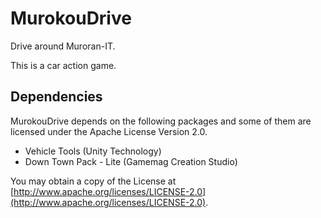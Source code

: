# MurokouDrive
Drive around Muroran-IT.

This is a car action game.


## Dependencies
MurokouDrive depends on the following packages and some of them are licensed under the Apache License Version 2.0.

* Vehicle Tools (Unity Technology)
* Down Town Pack - Lite (Gamemag Creation Studio)

You may obtain a copy of the License at [http://www.apache.org/licenses/LICENSE-2.0](http://www.apache.org/licenses/LICENSE-2.0).
